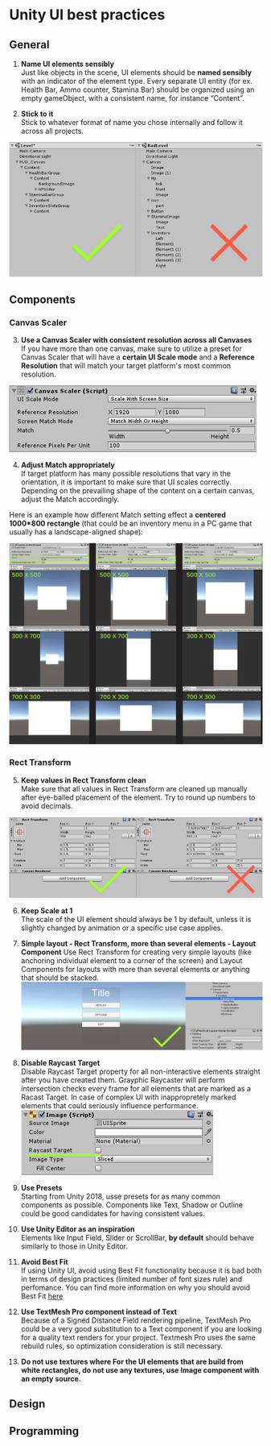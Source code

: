 
# Unity UI best practices
## General
1. __Name UI elements sensibly__ </br>
Just like objects in the scene, UI elements should be **named sensibly** with an indicator of the element type.
Every separate UI entity (for ex. Health Bar, Ammo counter, Stamina Bar) should be organized using an empty gameObject, with a consistent name, for instance “Content”.

2. __Stick to it__</br>
Stick to whatever format of name you chose internally and follow it across all projects.

![Alt](element_naming.png)
## Components
### Canvas Scaler
3. **Use a Canvas Scaler with consistent resolution across all Canvases** </br>
If you have more than one canvas, make sure to utilize a preset for Canvas Scaler that will have a **certain UI Scale mode** and a **Reference Resolution** that will match your target platform's most common resolution.  

![Alt](canvas_scaler.png)


4. **Adjust Match appropriately**</br>
If target platform has many possible resolutions that vary in the orientation, it is important to make sure that UI scales correctly. Depending on the prevailing shape of the content on a certain canvas, adjust the Match accordingly. 

Here is an example how different Match setting effect a **centered 1000*800 rectangle** (that could be an inventory menu in a PC game that usually has a landscape-aligned shape):

![Alt](match_example.png)

### Rect Transform
5. **Keep values in Rect Transform clean**</br>
Make sure that all values in Rect Transform are cleaned up manually after eye-balled placement of the element. Try to round up numbers to avoid decimals.

![Alt](rect_transform.png)

6. **Keep Scale at 1** </br>
The scale of the UI element should always be 1 by default, unless it is slightly changed by animation or a specific use case applies.

7. **Simple layout - Rect Transform, more than several elements - Layout Component**
Use Rect Transform for creating very simple layouts (like anchoring individual element to a corner of the screen) and Layout Components for layouts with more than several elements or anything that should be stacked.
![Alt](layout_component.png)

8. **Disable Raycast Target** </br>
Disable Raycast Target property for all non-interactive elements straight after you have created them. Grayphic Raycaster will perform intersection checks every frame for all elements that are marked as a Racast Target. In case of complex UI with inappropretely marked elements that  could seriously influence performance.
![Alt](raycast.png)

9. **Use Presets** </br>
Starting from Unity 2018, usse presets for as many common components as possible. Components like Text, Shadow or Outline could be good candidates for having consistent values. 

10. **Use Unity Editor as an inspiration** </br>
Elements like Input Field, Slider or ScrollBar, **by default** should behave similarly to those in Unity Editor.
 
 11. **Avoid Best Fit**</br>
 If using Unity UI, avoid using Best Fit functionality because it is bad both in terms of design practices (limited number of font sizes rule) and perfomance. You can find more information on why you should avoid Best Fit [here](https://unity3d.com/ru/learn/tutorials/topics/best-practices/optimizing-ui-controls)
11. **Use TextMesh Pro component instead of Text**</br>
Because of a Signed Distance Field rendering pipeline, TextMesh Pro could be a very good substitution to a Text component if you are looking for a quality text renders for your project. Textmesh Pro uses the same rebuild rules, so optimization consideration is still necessary.
12. **Do not use textures where 
For the UI elements that are build from white rectangles, do not use any textures, use Image component with an empty source.**
## Design
## Programming

<!--stackedit_data:
eyJoaXN0b3J5IjpbNjMxNTE5MjYsLTg2MDM4MzI5MiwtMTkwMT
M2ODUyLDEwMDk4Njg4MDAsLTYzNzE4MTExNiwyMDY1OTgzMDQy
LC00NzM1NTkzMTUsMjQ1MTc2OTU2LDIwMjg1MTc4OTUsMjA1Mj
gwMzM2LC02NjQ0MDczNDcsMjAyNzUxMDMxOCw4MTM0NzkwNTYs
MjEyMzYwMzEyMywxMDQ1OTU3ODY5LC05ODE1NjMyNTIsODk3Mj
A4NDY3LC0xNTIyMTE2NzM4LC0xNjMyMzEwMzYsLTEwMjI5MDI1
NDhdfQ==
-->